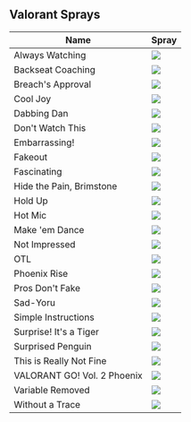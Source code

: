 ## Valorant Sprays

| Name             | Spray                                                                |
| ----------------- | ------------------------------------------------------------------ |
| Always Watching | ![](https://github.com/moha-b/moha-b/blob/main/Sprays/Always%20Watching.png?raw=true) |
| Backseat Coaching | ![](https://github.com/moha-b/moha-b/blob/main/Sprays/Backseat%20Coaching.png?raw=true) |
| Breach's Approval | ![](https://github.com/moha-b/moha-b/blob/main/Sprays/Breach's%20Approval.gif?raw=true) |
| Cool Joy | ![](https://github.com/moha-b/moha-b/blob/main/Sprays/Cool%20Joy.png?raw=true) |
| Dabbing Dan | ![](https://github.com/moha-b/moha-b/blob/main/Sprays/Dabbing%20Dan.png?raw=true) |
| Don't Watch This | ![](https://github.com/moha-b/moha-b/blob/main/Sprays/Don't%20Watch%20This.png?raw=true) |
| Embarrassing! | ![](https://github.com/moha-b/moha-b/blob/main/Sprays/Embarrassing!.png?raw=true) |
| Fakeout | ![](https://github.com/moha-b/moha-b/blob/main/Sprays/Fakeout.gif?raw=true) |
| Fascinating | ![](https://github.com/moha-b/moha-b/blob/main/Sprays/Fascinating.png?raw=true) |
| Hide the Pain, Brimstone | ![](https://github.com/moha-b/moha-b/blob/main/Sprays/Hide%20the%20Pain,%20Brimstone.png?raw=true) |
| Hold Up | ![](https://github.com/moha-b/moha-b/blob/main/Sprays/Hold%20Up.png?raw=true) |
| Hot Mic | ![](https://github.com/moha-b/moha-b/blob/main/Sprays/Hot%20Mic.png?raw=true) |
| Make 'em Dance | ![](https://github.com/moha-b/moha-b/blob/main/Sprays/Make%20'em%20Dance.gif?raw=true) |
| Not Impressed | ![](https://github.com/moha-b/moha-b/blob/main/Sprays/Not%20Impressed.png?raw=true) |
| OTL | ![](https://github.com/moha-b/moha-b/blob/main/Sprays/OTL.png?raw=true) |
| Phoenix Rise | ![](https://github.com/moha-b/moha-b/blob/main/Sprays/Phoenix%20Rise.png?raw=true) |
| Pros Don't Fake | ![](https://github.com/moha-b/moha-b/blob/main/Sprays/Pros%20Don't%20Fake.png?raw=true) |
| Sad-Yoru | ![](https://github.com/moha-b/moha-b/blob/main/Sprays/Sad-Yoru.png?raw=true) |
| Simple Instructions | ![](https://github.com/moha-b/moha-b/blob/main/Sprays/Simple%20Instructions.png?raw=true) |
| Surprise! It's a Tiger | ![](https://github.com/moha-b/moha-b/blob/main/Sprays/Surprise!%20It's%20a%20Tiger.png?raw=true) |
| Surprised Penguin | ![](https://github.com/moha-b/moha-b/blob/main/Sprays/Surprised%20Penguin.png?raw=true) |
| This is Really Not Fine | ![](https://github.com/moha-b/moha-b/blob/main/Sprays/This%20is%20Really%20Not%20Fine.png?raw=true) |
| VALORANT GO! Vol. 2 Phoenix | ![](https://github.com/moha-b/moha-b/blob/main/Sprays/VALORANT%20GO!%20Vol.%202%20Phoenix.png?raw=true) |
| Variable Removed | ![](https://github.com/moha-b/moha-b/blob/main/Sprays/Variable%20Removed.png?raw=true) |
| Without a Trace | ![](https://github.com/moha-b/moha-b/blob/main/Sprays/Without%20a%20Trace.png?raw=true) |
